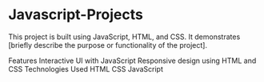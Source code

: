 # Javascript-Projects
This project is built using JavaScript, HTML, and CSS. It demonstrates [briefly describe the purpose or functionality of the project].

Features
Interactive UI with JavaScript
Responsive design using HTML and CSS
Technologies Used
HTML
CSS
JavaScript
